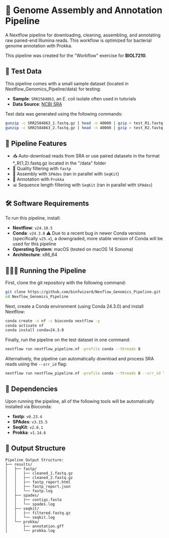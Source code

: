 # 🧬 Genome Assembly and Annotation Pipeline 

A Nextflow pipeline for downloading, cleaning, assembling, and annotating raw paired-end Illumina reads. This workflow is optimized for bacterial genome annotation with Prokka.

This pipeline was created for the "Workflow" exercise for **BIOL7210**.

## 📂 Test Data

This pipeline comes with a small sample dataset (located in Nextflow_Genomics_Pipeline/data) for testing:
- **Sample**: `SRR2584863`, an *E. coli* isolate often used in tutorials 
- **Data Source**: [NCBI SRA](https://www.ncbi.nlm.nih.gov/sra/SRR2584863)

Test data was generated using the following commands:

```bash
gunzip -c SRR2584863_1.fastq.gz | head -n 40000 | gzip > test_R1.fastq.gz
gunzip -c SRR2584863_2.fastq.gz | head -n 40000 | gzip > test_R2.fastq.gz
```

## 🚀 Pipeline Features

- 📥 Auto-download reads from SRA or use paired datasets in the format *_R{1,2}.fastq.gz located in the "/data" folder
- 🧼 Quality filtering with `fastp`
- 🧬 Assembly with `SPAdes` (ran in parallel with `SeqKit`)
- 🧬 Annotation with `Prokka`
- 📊 Sequence length filtering with `SeqKit` (ran in parallel with `SPAdes`)


## 🛠️ Software Requirements

To run this pipeline, install:

- **Nextflow**: `v24.10.5`
- **Conda**: `v24.3.0` ⚠️ Due to a recent bug in newer Conda versions (specifically `v25.x`), a downgraded, more stable version of Conda will be used for this pipeline
- **Operating System**: macOS (tested on macOS 14 Sonoma)
- **Architecture**: x86_64

## 🏃‍♀️💨 Running the Pipeline 
First, clone the git repository with the following command:

```bash
git clone https://github.com/binfwizard/Nexflow_Genomics_Pipeline.git
cd Nexflow_Genomics_Pipeline
```
Next, create a Conda environment (using Conda 24.3.0) and install Nextflow:

```bash
conda create -n nf -c bioconda nextflow -y
conda activate nf
conda install conda=24.3.0
```

Finally, run the pipeline on the test dataset in one command:

```bash
nextflow run nextflow_pipeline.nf -profile conda --threads 8
```

Alternatively, the pipeline can automatically download and process SRA reads using the `--srr_id` flag: 

```bash
nextflow run nextflow_pipeline.nf -profile conda --threads 8 --srr_id "SRR2584863"
```

## 🔗 Dependencies
Upon running the pipeline, all of the following tools will be automatically installed via Bioconda:
- **fastp**: `v0.23.4`
- **SPAdes**: `v3.15.5`
- **SeqKit**: `v2.6.1`
- **Prokka**: `v1.14.6`

## 📝 Output Structure 

```
Pipeline Output Structure:
├── results/
│   ├── fastp/
│   │   ├── cleaned_1.fastq.gz
│   │   ├── cleaned_2.fastq.gz
│   │   ├── fastp_report.html
│   │   ├── fastp_report.json
│   │   └── fastp.log
│   ├── spades/
│   │   ├── contigs.fasta
│   │   └── spades.log
│   ├── seqkit/
│   │   ├── filtered.fastq.gz
│   │   └── seqkit.log
│   └── prokka/
│       ├── annotation.gff
│       └── prokka.log
```

